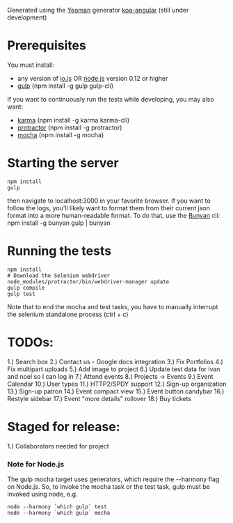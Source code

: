 Generated using the [Yeoman](http://yeoman.io/) generator [koa-angular](https://github.com/prekolna/generator-koa-angular) (still under development)

# Prerequisites
You must install:
* any version of [io.js](https://iojs.org/) OR [node.js](https://nodejs.org/) version 0.12 or higher
* [gulp](http://gulpjs.com) (npm install -g gulp gulp-cli)

If you want to continuously run the tests while developing, you may also want:
* [karma](http://karma-runner.github.io/0.8/index.html) (npm install -g karma karma-cli)
* [protractor](http://angular.github.io/protractor/#/) (npm install -g protractor)
* [mocha](http://mochajs.org/) (npm install -g mocha)

# Starting the server
    npm install
    gulp

then navigate to localhost:3000 in your favorite browser.  If you want to follow the logs, you'll likely want to format them from their current json format into a more human-readable format.  To do that, use the [Bunyan](https://www.npmjs.com/package/bunyan) cli:
    npm install -g bunyan
    gulp | bunyan

# Running the tests

    npm install
    # Download the Selenium webdriver
    node_modules/protractor/bin/webdriver-manager update
    gulp compile
    gulp test

Note that to end the mocha and test tasks, you have to manually interrupt the selenium standalone process  (ctrl + c)

# TODOs:
1.) Search box
2.) Contact us - Google docs integration
3.) Fix Portfolios
4.) Fix multipart uploads
5.) Add image to project
6.) Update test data for ivan and noel so I can log in
7.) Attend events
8.) Projects -> Events
9.) Event Calendar
10.) User types
11.) HTTP2/SPDY support
12.) Sign-up organization
13.) Sign-up patron
14.) Event compact view
15.) Event button candybar
16.) Restyle sidebar
17.) Event "more details" rollover
18.) Buy tickets

# Staged for release:
1.) Collaborators needed for project

### Note for Node.js
The gulp mocha target uses generators, which require the --harmony flag on Node.js.  So, to invoke the mocha task or the test task, gulp must be invoked using node, e.g.

    node --harmony `which gulp` test
    node --harmony `which gulp` mocha
